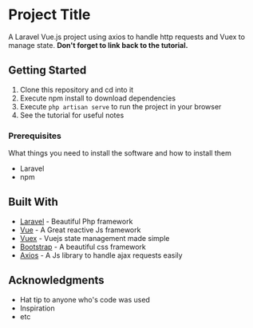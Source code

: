 # Project Title

A Laravel Vue.js project using axios to handle http requests and Vuex to manage state. **Don't forget to link back to the tutorial.**


## Getting Started

1.  Clone this repository and cd into it
2.  Execute npm install to download dependencies
3.  Execute `php artisan serve` to run the project in your browser
4.  See the tutorial for useful notes 

### Prerequisites

What things you need to install the software and how to install them

* Laravel
* npm


## Built With

* [Laravel](https://laravel.com/) - Beautiful Php framework
* [Vue](https://vuejs.org/) - A Great reactive Js framework
* [Vuex](https://vuejs.org/) - Vuejs state management made simple
* [Bootstrap](https://getbootstrap.com) - A beautiful css framework
* [Axios](https://vuejs.org/) - A Js library to handle ajax requests easily

## Acknowledgments

* Hat tip to anyone who's code was used
* Inspiration
* etc
